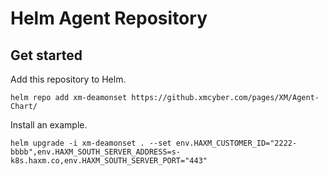 # Helm Agent Repository



## Get started

Add this repository to Helm.

```
helm repo add xm-deamonset https://github.xmcyber.com/pages/XM/Agent-Chart/
```

Install an example.

```
helm upgrade -i xm-deamonset . --set env.HAXM_CUSTOMER_ID="2222-bbbb",env.HAXM_SOUTH_SERVER_ADDRESS=s-k8s.haxm.co,env.HAXM_SOUTH_SERVER_PORT="443"
```
